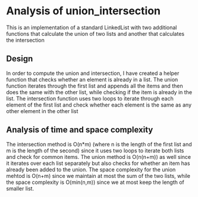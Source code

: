 # Analysis of union_intersection
This is an implementation of a standard LinkedList with two additional functions that calculate the union of two lists and another that calculates the intersection
## Design
In order to compute the union and intersection, I have created a helper function that checks whether an element is already in a list. The union function iterates through the first list and appends all the items and then does the same with the other list, while checking if the item is already in the list. The intersection function uses two loops to iterate through each element of the first list and check whether each element is the same as any other element in the other list

## Analysis of time and space complexity

The intersection method  is O(n*m) (where n is the length of the first list and m is the length of the second) since it uses two loops to iterate both lists and check for common items. The union method is O(n(n+m)) as well since it iterates over each list separately but also checks for whether an item has already been added to the union. The space complexity for the union mehtod is O(n+m) since we maintain at most the sum of the two lists, while the space complexity is O(min(n,m)) since we at most keep the length of smaller list.